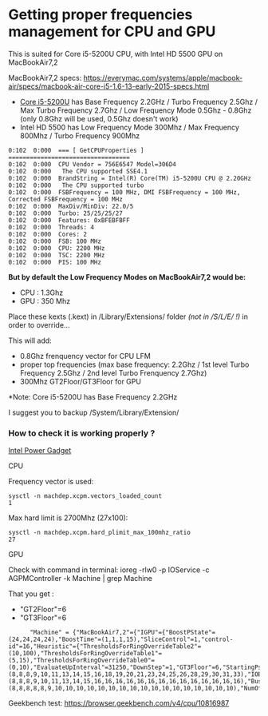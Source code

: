 # Getting proper frequencies management for CPU and GPU

This is suited for Core i5-5200U CPU, with Intel HD 5500 GPU on MacBookAir7,2

MacBookAir7,2 specs: https://everymac.com/systems/apple/macbook-air/specs/macbook-air-core-i5-1.6-13-early-2015-specs.html


- [Core i5-5200U](https://ark.intel.com/products/85212/Intel-Core-i5-5200U-Processor-3M-Cache-up-to-2-70-GHz-) has Base Frequency 2.2GHz / Turbo Frequency 2.5Ghz / Max Turbo Frequency 2.7Ghz / Low Frequency Mode 0.5Ghz - 0.8Ghz (only 0.8Ghz will be used, 0.5Ghz doesn't work)
- Intel HD 5500 has Low Frequency Mode 300Mhz / Max Frequency 800Mhz / Turbo Frequency 900Mhz

```
0:102  0:000  === [ GetCPUProperties ] ==================================  
0:102  0:000  CPU Vendor = 756E6547 Model=306D4  
0:102  0:000   The CPU supported SSE4.1  
0:102  0:000  BrandString = Intel(R) Core(TM) i5-5200U CPU @ 2.20GHz  
0:102  0:000   The CPU supported turbo  
0:102  0:000  FSBFrequency = 100 MHz, DMI FSBFrequency = 100 MHz, Corrected FSBFrequency = 100 MHz  
0:102  0:000  MaxDiv/MinDiv: 22.0/5  
0:102  0:000  Turbo: 25/25/25/27  
0:102  0:000  Features: 0xBFEBFBFF  
0:102  0:000  Threads: 4  
0:102  0:000  Cores: 2  
0:102  0:000  FSB: 100 MHz  
0:102  0:000  CPU: 2200 MHz  
0:102  0:000  TSC: 2200 MHz  
0:102  0:000  PIS: 100 MHz  
```

**But by default the Low Frequency Modes on MacBookAir7,2 would be:**

- CPU : 1.3Ghz
- GPU : 350 Mhz

Place these kexts (.kext) in /Library/Extensions/ folder *(not in /S/L/E/ !)* in order to override...

This will add:

- 0.8Ghz frenquency vector for CPU LFM
- proper top frequencies (max base frequency: 2.2Ghz / 1st level Turbo Frequency 2.5Ghz / 2nd level Turbo Frenquency 2.7Ghz)
- 300Mhz GT2Floor/GT3Floor for GPU

*Note: Core i5-5200U has Base Frequency 2.2GHz


I suggest you to backup /System/Library/Extension/

### How to check it is working properly ?

[Intel Power Gadget](https://software.intel.com/en-us/articles/intel-power-gadget-20)

CPU

Frequency vector is used:

```
sysctl -n machdep.xcpm.vectors_loaded_count
1
```
Max hard limit is 2700Mhz (27x100):

```
sysctl -n machdep.xcpm.hard_plimit_max_100mhz_ratio
27
```


GPU

Check with command in terminal: ioreg -rlw0 -p IOService -c AGPMController -k Machine | grep Machine

That you get :

- "GT2Floor"=6
- "GT3Floor"=6

```
      "Machine" = {"MacBookAir7,2"={"IGPU"={"BoostPState"=(24,24,24,24),"BoostTime"=(1,1,1,15),"SliceControl"=1,"control-id"=16,"Heuristic"={"ThresholdsForRingOverrideTable2"=(10,100),"ThresholdsForRingOverrideTable1"=(5,15),"ThresholdsForRingOverrideTable0"=(0,10),"EvaluateUpInterval"=31250,"DownStep"=1,"GT3Floor"=6,"StartingPstateForRingTableOverride"=11,"NumOfRingTableOverride"=23,"RingOverrideTable2"=(8,8,8,9,10,11,13,14,15,16,18,19,20,21,23,24,25,26,28,29,30,31,33),"IOBusynessSamplingInterval"=1,"EnableOverride"=1,"UpStep"=2,"RingOverrideTable1"=(8,8,8,9,10,11,13,14,15,16,16,16,16,16,16,16,16,16,16,16,16,16,16),"BusyUpThresholdPercent"=70,"GT2Floor"=6,"NumOfThresholdsForRingTables"=2,"BusyDownThresholdPercent"=50,"ID"=2,"RingOverrideTable0"=(8,8,8,8,8,9,10,10,10,10,10,10,10,10,10,10,10,10,10,10,10,10,10),"NumOfRingTables"=3,"sampleInterval"=1000,"EvaluateDownInterval"=31250,"EnableRingTableOverride"=1}}}}
 ```

Geekbench test: https://browser.geekbench.com/v4/cpu/10816987
